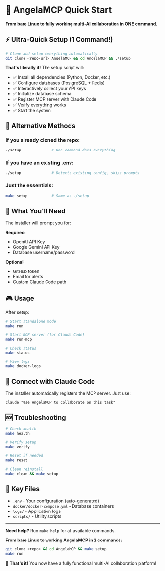 # 🚀 AngelaMCP Quick Start

**From bare Linux to fully working multi-AI collaboration in ONE command.**

## ⚡ Ultra-Quick Setup (1 Command!)

```bash
# Clone and setup everything automatically
git clone <repo-url> AngelaMCP && cd AngelaMCP && ./setup
```

**That's literally it!** The setup script will:
- ✅ Install all dependencies (Python, Docker, etc.)
- ✅ Configure databases (PostgreSQL + Redis)
- ✅ Interactively collect your API keys
- ✅ Initialize database schema
- ✅ Register MCP server with Claude Code
- ✅ Verify everything works
- ✅ Start the system

## 🎯 Alternative Methods

### If you already cloned the repo:
```bash
./setup              # One command does everything
```

### If you have an existing .env:
```bash
./setup              # Detects existing config, skips prompts
```

### Just the essentials:
```bash
make setup           # Same as ./setup
```

## 🔧 What You'll Need

The installer will prompt you for:

**Required:**
- OpenAI API Key
- Google Gemini API Key  
- Database username/password

**Optional:**
- GitHub token
- Email for alerts
- Custom Claude Code path

## 🎮 Usage

After setup:

```bash
# Start standalone mode
make run

# Start MCP server (for Claude Code)
make run-mcp

# Check status
make status

# View logs
make docker-logs
```

## 🔗 Connect with Claude Code

The installer automatically registers the MCP server. Just use:

```
claude "Use AngelaMCP to collaborate on this task"
```

## 🆘 Troubleshooting

```bash
# Check health
make health

# Verify setup
make verify

# Reset if needed
make reset

# Clean reinstall
make clean && make setup
```

## 📁 Key Files

- `.env` - Your configuration (auto-generated)
- `docker/docker-compose.yml` - Database containers
- `logs/` - Application logs
- `scripts/` - Utility scripts

---

**Need help?** Run `make help` for all available commands.

**From bare Linux to working AngelaMCP in 2 commands:**
```bash
git clone <repo> && cd AngelaMCP && make setup
make run
```

🎉 **That's it!** You now have a fully functional multi-AI collaboration platform!